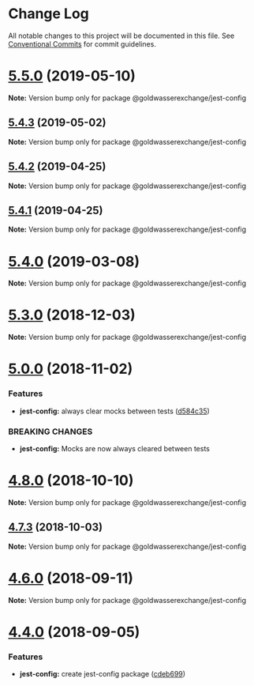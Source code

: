# Change Log

All notable changes to this project will be documented in this file.
See [Conventional Commits](https://conventionalcommits.org) for commit guidelines.

# [5.5.0](https://github.com/goldwasserexchange/public/compare/v5.4.4...v5.5.0) (2019-05-10)

**Note:** Version bump only for package @goldwasserexchange/jest-config





## [5.4.3](https://github.com/goldwasserexchange/public/compare/v5.4.2...v5.4.3) (2019-05-02)

**Note:** Version bump only for package @goldwasserexchange/jest-config





## [5.4.2](https://github.com/goldwasserexchange/public/compare/v5.4.1...v5.4.2) (2019-04-25)

**Note:** Version bump only for package @goldwasserexchange/jest-config





## [5.4.1](https://github.com/goldwasserexchange/public/compare/v5.4.0...v5.4.1) (2019-04-25)

**Note:** Version bump only for package @goldwasserexchange/jest-config





# [5.4.0](https://github.com/goldwasserexchange/public/compare/v5.3.0...v5.4.0) (2019-03-08)

**Note:** Version bump only for package @goldwasserexchange/jest-config





# [5.3.0](https://github.com/goldwasserexchange/public/compare/v5.2.2...v5.3.0) (2018-12-03)

**Note:** Version bump only for package @goldwasserexchange/jest-config





# [5.0.0](https://github.com/goldwasserexchange/public/compare/v4.12.1...v5.0.0) (2018-11-02)


### Features

* **jest-config:** always clear mocks between tests ([d584c35](https://github.com/goldwasserexchange/public/commit/d584c35))


### BREAKING CHANGES

* **jest-config:** Mocks are now always cleared between tests





<a name="4.8.0"></a>
# [4.8.0](https://github.com/goldwasserexchange/public/compare/v4.7.3...v4.8.0) (2018-10-10)

**Note:** Version bump only for package @goldwasserexchange/jest-config





<a name="4.7.3"></a>
## [4.7.3](https://github.com/goldwasserexchange/public/tree/master/packages/test/jest-config/compare/v4.7.2...v4.7.3) (2018-10-03)

**Note:** Version bump only for package @goldwasserexchange/jest-config





<a name="4.6.0"></a>
# [4.6.0](https://github.com/goldwasserexchange/public/tree/master/packages/test/jest-config/compare/v4.5.0...v4.6.0) (2018-09-11)




**Note:** Version bump only for package @goldwasserexchange/jest-config

<a name="4.4.0"></a>
# [4.4.0](https://github.com/goldwasserexchange/public/tree/master/packages/test/jest-config/compare/v4.3.1...v4.4.0) (2018-09-05)


### Features

* **jest-config:** create jest-config package ([cdeb699](https://github.com/goldwasserexchange/public/tree/master/packages/test/jest-config/commit/cdeb699))
